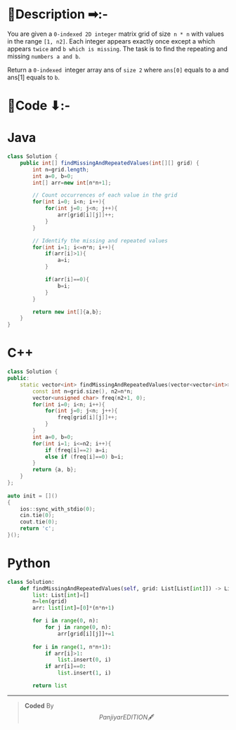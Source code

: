 # 📍Description ➡:-
<!-- Describe your first thoughts on how to solve this problem. -->
You are given a `0-indexed 2D integer` matrix grid of size` n * n` with values in the range `[1, n2]`. Each integer appears exactly once except a which appears `twice` and `b which is missing`. The task is to find the repeating and missing `numbers a and b`.

Return a `0-indexed `integer array ans of `size 2` where `ans[0]` equals to a and ans[1] equals to `b`.


# 📝Code ⬇:-


# Java
```java []
class Solution {
    public int[] findMissingAndRepeatedValues(int[][] grid) {
        int n=grid.length;
        int a=0, b=0;
        int[] arr=new int[n*n+1];

        // Count occurrences of each value in the grid
        for(int i=0; i<n; i++){
            for(int j=0; j<n; j++){
                arr[grid[i][j]]++;
            }
        }

        // Identify the missing and repeated values
        for(int i=1; i<=n*n; i++){
            if(arr[i]>1){
                a=i;
            }

            if(arr[i]==0){
                b=i;
            }
        }

        return new int[]{a,b};
    }
}

```

# C++
``` cpp []
class Solution {
public:
    static vector<int> findMissingAndRepeatedValues(vector<vector<int>>& grid) {
        const int n=grid.size(), n2=n*n;
        vector<unsigned char> freq(n2+1, 0);
        for(int i=0; i<n; i++){
            for(int j=0; j<n; j++){
                freq[grid[i][j]]++;
            }
        }
        int a=0, b=0;
        for(int i=1; i<=n2; i++){
            if (freq[i]==2) a=i;
            else if (freq[i]==0) b=i;
        }
        return {a, b};
    }
};
 
auto init = []()
{ 
    ios::sync_with_stdio(0);
    cin.tie(0);
    cout.tie(0);
    return 'c';
}();
```

# Python
``` python []
class Solution:
    def findMissingAndRepeatedValues(self, grid: List[List[int]]) -> List[int]:
        list: List[int]=[]
        n=len(grid)
        arr: list[int]=[0]*(n*n+1)

        for i in range(0, n):
            for j in range(0, n):
                arr[grid[i][j]]+=1
        
        for i in range(1, n*n+1):
            if arr[i]>1:
                list.insert(0, i)
            if arr[i]==0:
                list.insert(1, i)

        return list 
```

---

>    **Coded** By $$Panjiyar EDITION 🖋  $$

               
